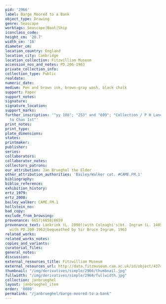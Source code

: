 ```yaml
---
pid: '2966'
label: Barge Moored to a Bank
object_type: Drawing
genre: Seascape
worktags: Seascape|Boat|Ship
iconclass_code:
height_cm: '20.7'
width_cm: '18'
diameter_cm:
location_country: England
location_city: Cambridge
location_collection: Fitzwilliam Museum
accession_nos_and_notes: PD.206-1963
private_collection_info:
collection_type: Public
realdate:
numeric_date:
medium: Pen and brown ink, brown-gray wash, black chalk
support: Paper
support_notes:
signature:
signature_location:
support_marks:
further_inscription: '"yy 108"; "253" and "699"; "Collection / P H Lancrinck / Page
  to Chas 1st"'
print_notes:
print_type:
plate_dimensions:
states:
printmaker:
publisher:
series:
collaborators:
collaborator_notes:
collectors_patrons:
our_attribution: Jan Brueghel the Elder
other_attribution_authorities: 'Bailey/Walker cat. #CAME.FM.1'
bibliography:
biblio_reference:
exhibition_history:
ertz_1979:
ertz_2008:
bailey_walker: CAME.FM.1
hollstein_no:
bad_copy:
exclude_from_browsing:
provenance: 6657|6658|6659
provenance_text: Lankrink (L. 2090)|with Colnaghi's|bt. Ingram (L. 1405a), July 1937,
  with PD.209-1963|bequeathed by Sir Bruce Ingram, 1963
related_works:
related_works_notes:
copies_and_variants:
curatorial_files:
general_notes:
discussion:
external_resources_title: Fitzwilliam Museum
external_resources_url: http://data.fitzmuseum.cam.ac.uk/id/object/4374
thumbnail: "/img/derivatives/simple/2966/thumbnail.jpg"
fullwidth: "/img/derivatives/simple/2966/fullwidth.jpg"
collection: janbrueghel
layout: janbrueghel_item
order: '0080'
permalink: "/janbrueghel/barge-moored-to-a-bank"
---
```

